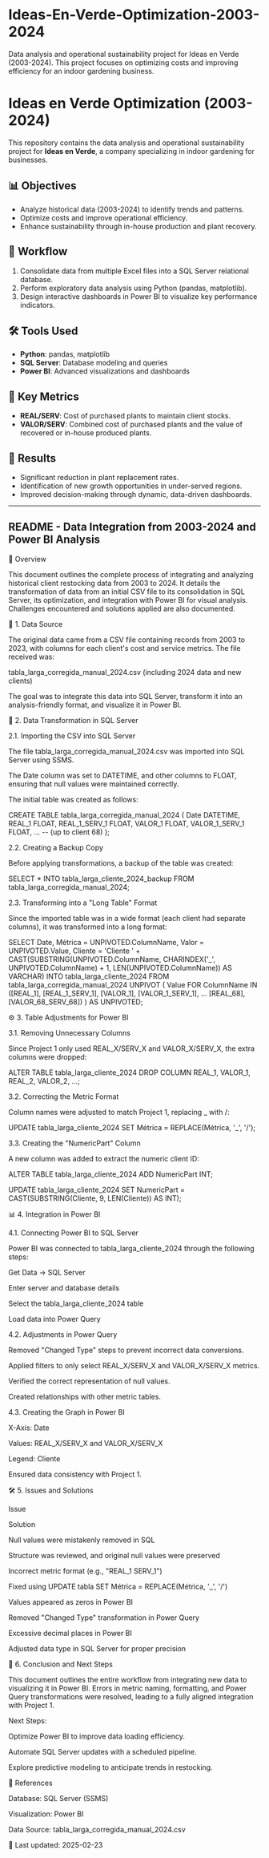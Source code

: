 # Ideas-En-Verde-Optimization-2003-2024
Data analysis and operational sustainability project for Ideas en Verde (2003-2024). This project focuses on optimizing costs and improving efficiency for an indoor gardening business.

# Ideas en Verde Optimization (2003-2024)

This repository contains the data analysis and operational sustainability project for **Ideas en Verde**, a company specializing in indoor gardening for businesses.

## 📊 Objectives
- Analyze historical data (2003-2024) to identify trends and patterns.
- Optimize costs and improve operational efficiency.
- Enhance sustainability through in-house production and plant recovery.

## 🔄 Workflow
1. Consolidate data from multiple Excel files into a SQL Server relational database.
2. Perform exploratory data analysis using Python (pandas, matplotlib).
3. Design interactive dashboards in Power BI to visualize key performance indicators.

## 🛠️ Tools Used
- **Python**: pandas, matplotlib
- **SQL Server**: Database modeling and queries
- **Power BI**: Advanced visualizations and dashboards

## 🌱 Key Metrics
- **REAL/SERV**: Cost of purchased plants to maintain client stocks.
- **VALOR/SERV**: Combined cost of purchased plants and the value of recovered or in-house produced plants.

## 🚀 Results
- Significant reduction in plant replacement rates.
- Identification of new growth opportunities in under-served regions.
- Improved decision-making through dynamic, data-driven dashboards.

-------------------------------------

## README - Data Integration from 2003-2024 and Power BI Analysis

📌 Overview

This document outlines the complete process of integrating and analyzing historical client restocking data from 2003 to 2024. It details the transformation of data from an initial CSV file to its consolidation in SQL Server, its optimization, and integration with Power BI for visual analysis. Challenges encountered and solutions applied are also documented.

📂 1. Data Source

The original data came from a CSV file containing records from 2003 to 2023, with columns for each client's cost and service metrics. The file received was:

tabla_larga_corregida_manual_2024.csv (including 2024 data and new clients)

The goal was to integrate this data into SQL Server, transform it into an analysis-friendly format, and visualize it in Power BI.

🔄 2. Data Transformation in SQL Server

2.1. Importing the CSV into SQL Server

The file tabla_larga_corregida_manual_2024.csv was imported into SQL Server using SSMS.

The Date column was set to DATETIME, and other columns to FLOAT, ensuring that null values were maintained correctly.

The initial table was created as follows:

CREATE TABLE tabla_larga_corregida_manual_2024 (
    Date DATETIME,
    REAL_1 FLOAT,
    REAL_1_SERV_1 FLOAT,
    VALOR_1 FLOAT,
    VALOR_1_SERV_1 FLOAT,
    ... -- (up to client 68)
);

2.2. Creating a Backup Copy

Before applying transformations, a backup of the table was created:

SELECT * INTO tabla_larga_cliente_2024_backup FROM tabla_larga_corregida_manual_2024;

2.3. Transforming into a "Long Table" Format

Since the imported table was in a wide format (each client had separate columns), it was transformed into a long format:

SELECT Date,
       Métrica = UNPIVOTED.ColumnName,
       Valor = UNPIVOTED.Value,
       Cliente = 'Cliente ' + CAST(SUBSTRING(UNPIVOTED.ColumnName, CHARINDEX('_', UNPIVOTED.ColumnName) + 1, LEN(UNPIVOTED.ColumnName)) AS VARCHAR)
INTO tabla_larga_cliente_2024
FROM tabla_larga_corregida_manual_2024
UNPIVOT (
    Value FOR ColumnName IN ([REAL_1], [REAL_1_SERV_1], [VALOR_1], [VALOR_1_SERV_1], ... [REAL_68], [VALOR_68_SERV_68])
) AS UNPIVOTED;

⚙️ 3. Table Adjustments for Power BI

3.1. Removing Unnecessary Columns

Since Project 1 only used REAL_X/SERV_X and VALOR_X/SERV_X, the extra columns were dropped:

ALTER TABLE tabla_larga_cliente_2024
DROP COLUMN REAL_1, VALOR_1, REAL_2, VALOR_2, ...;

3.2. Correcting the Metric Format

Column names were adjusted to match Project 1, replacing _ with /:

UPDATE tabla_larga_cliente_2024
SET Métrica = REPLACE(Métrica, '_', '/');

3.3. Creating the "NumericPart" Column

A new column was added to extract the numeric client ID:

ALTER TABLE tabla_larga_cliente_2024
ADD NumericPart INT;

UPDATE tabla_larga_cliente_2024
SET NumericPart = CAST(SUBSTRING(Cliente, 9, LEN(Cliente)) AS INT);

📊 4. Integration in Power BI

4.1. Connecting Power BI to SQL Server

Power BI was connected to tabla_larga_cliente_2024 through the following steps:

Get Data → SQL Server

Enter server and database details

Select the tabla_larga_cliente_2024 table

Load data into Power Query

4.2. Adjustments in Power Query

Removed "Changed Type" steps to prevent incorrect data conversions.

Applied filters to only select REAL_X/SERV_X and VALOR_X/SERV_X metrics.

Verified the correct representation of null values.

Created relationships with other metric tables.

4.3. Creating the Graph in Power BI

X-Axis: Date

Values: REAL_X/SERV_X and VALOR_X/SERV_X

Legend: Cliente

Ensured data consistency with Project 1.

🛠️ 5. Issues and Solutions

Issue

Solution

Null values were mistakenly removed in SQL

Structure was reviewed, and original null values were preserved

Incorrect metric format (e.g., "REAL_1 SERV_1")

Fixed using UPDATE tabla SET Métrica = REPLACE(Métrica, '_', '/')

Values appeared as zeros in Power BI

Removed "Changed Type" transformation in Power Query

Excessive decimal places in Power BI

Adjusted data type in SQL Server for proper precision

📌 6. Conclusion and Next Steps

This document outlines the entire workflow from integrating new data to visualizing it in Power BI. Errors in metric naming, formatting, and Power Query transformations were resolved, leading to a fully aligned integration with Project 1.

Next Steps:

Optimize Power BI to improve data loading efficiency.

Automate SQL Server updates with a scheduled pipeline.

Explore predictive modeling to anticipate trends in restocking.

📂 References

Database: SQL Server (SSMS)

Visualization: Power BI

Data Source: tabla_larga_corregida_manual_2024.csv

📌 Last updated: 2025-02-23











